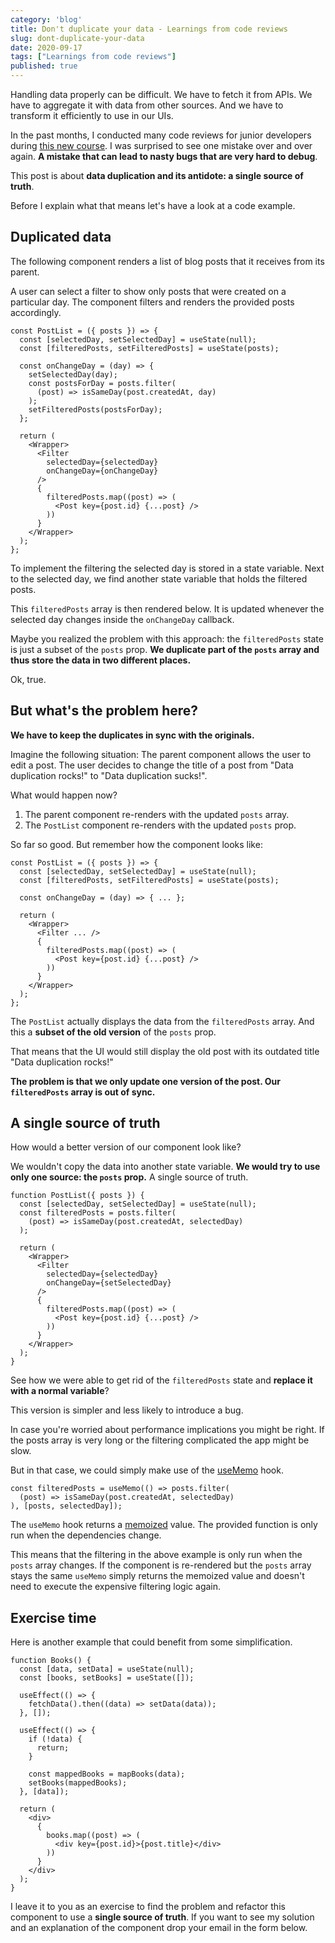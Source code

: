 ```yaml
---
category: 'blog'
title: Don't duplicate your data - Learnings from code reviews
slug: dont-duplicate-your-data
date: 2020-09-17
tags: ["Learnings from code reviews"]
published: true
---
```


Handling data properly can be difficult. We have to fetch it from APIs. We have to aggregate it with data from other sources. And we have to transform it efficiently to use in our UIs.

In the past months, I conducted many code reviews for junior developers during [this new course](https://ooloo.io). I was surprised to see one mistake over and over again. **A mistake that can lead to nasty bugs that are very hard to debug**.

This post is about **data duplication and its antidote: a single source of truth**.

Before I explain what that means let's have a look at a code example.

## Duplicated data

The following component renders a list of blog posts that it receives from its parent.

A user can select a filter to show only posts that were created on a particular day. The component filters and renders the provided posts accordingly.

    const PostList = ({ posts }) => {
      const [selectedDay, setSelectedDay] = useState(null);
      const [filteredPosts, setFilteredPosts] = useState(posts);

      const onChangeDay = (day) => {
        setSelectedDay(day);
        const postsForDay = posts.filter(
          (post) => isSameDay(post.createdAt, day)
        );
        setFilteredPosts(postsForDay);
      };

      return (
        <Wrapper>
          <Filter
            selectedDay={selectedDay}
            onChangeDay={onChangeDay}
          />
          {
            filteredPosts.map((post) => (
              <Post key={post.id} {...post} />
            ))
          }
        </Wrapper>
      );
    };


To implement the filtering the selected day is stored in a state variable. Next to the selected day, we find another state variable that holds the filtered posts.

This `filteredPosts` array is then rendered below. It is updated whenever the selected day changes inside the `onChangeDay` callback.

Maybe you realized the problem with this approach: the `filteredPosts` state is just a subset of the `posts` prop. **We duplicate part of the `posts` array and thus store the data in two different places.**

Ok, true.

## But what's the problem here?

**We have to keep the duplicates in sync with the originals.**

Imagine the following situation: The parent component allows the user to edit a post. The user decides to change the title of a post from "Data duplication rocks!" to "Data duplication sucks!".

What would happen now?

1. The parent component re-renders with the updated `posts` array.
2. The `PostList` component re-renders with the updated `posts` prop.

So far so good. But remember how the component looks like:

    const PostList = ({ posts }) => {
      const [selectedDay, setSelectedDay] = useState(null);
      const [filteredPosts, setFilteredPosts] = useState(posts);

      const onChangeDay = (day) => { ... };

      return (
        <Wrapper>
          <Filter ... />
          {
            filteredPosts.map((post) => (
              <Post key={post.id} {...post} />
            ))
          }
        </Wrapper>
      );
    };


The `PostList` actually displays the data from the `filteredPosts` array. And this a **subset of the old version** of the `posts` prop.

That means that the UI would still display the old post with its outdated title "Data duplication rocks!"

**The problem is that we only update one version of the post. Our `filteredPosts` array is out of sync.**

## A single source of truth

How would a better version of our component look like?

We wouldn't copy the data into another state variable. **We would try to use only one source: the `posts` prop.** A single source of truth.

    function PostList({ posts }) {
      const [selectedDay, setSelectedDay] = useState(null);
      const filteredPosts = posts.filter(
        (post) => isSameDay(post.createdAt, selectedDay)
      );

      return (
        <Wrapper>
          <Filter
            selectedDay={selectedDay}
            onChangeDay={setSelectedDay}
          />
          {
            filteredPosts.map((post) => (
              <Post key={post.id} {...post} />
            ))
          }
        </Wrapper>
      );
    }


See how we were able to get rid of the `filteredPosts` state and **replace it with a normal variable**?

This version is simpler and less likely to introduce a bug.

In case you're worried about performance implications you might be right. If the posts array is very long or the filtering complicated the app might be slow.

But in that case, we could simply make use of the [useMemo](https://reactjs.org/docs/hooks-reference.html#usememo) hook.

    const filteredPosts = useMemo(() => posts.filter(
      (post) => isSameDay(post.createdAt, selectedDay)
    ), [posts, selectedDay]);


The `useMemo` hook returns a [memoized](https://en.wikipedia.org/wiki/Memoization) value. The provided function is only run when the dependencies change.

This means that the filtering in the above example is only run when the `posts` array changes. If the component is re-rendered but the `posts` array stays the same `useMemo` simply returns the memoized value and doesn't need to execute the expensive filtering logic again.

## Exercise time

Here is another example that could benefit from some simplification.

    function Books() {
      const [data, setData] = useState(null);
      const [books, setBooks] = useState([]);

      useEffect(() => {
        fetchData().then((data) => setData(data));
      }, []);

      useEffect(() => {
        if (!data) {
          return;
        }

        const mappedBooks = mapBooks(data);
        setBooks(mappedBooks);
      }, [data]);

      return (
        <div>
          {
            books.map((post) => (
              <div key={post.id}>{post.title}</div>
            ))
          }
        </div>
      );
    }


I leave it to you as an exercise to find the problem and refactor this component to use a **single source of truth**. If you want to see my solution and an explanation of the component drop your email in the form below.
